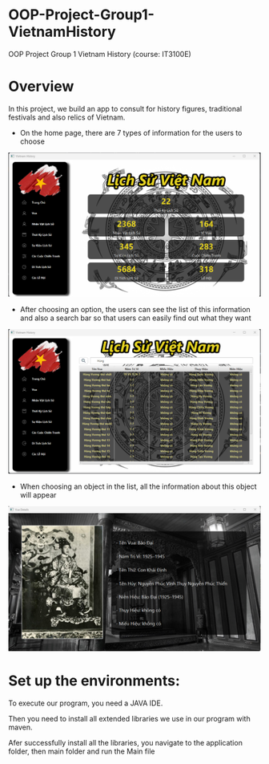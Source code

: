 # OOP-Project-Group1-VietnamHistory
OOP Project Group 1 Vietnam History (course: IT3100E)

# Overview
In this project, we build an app to consult for history figures, traditional festivals and also relics of Vietnam. <br />
<ul>
    <li>On the home page, there are 7 types of information for the users to choose</li>
</ul>

![Alt text](Materials/home.png?raw=true "Title")

<ul>
    <li>After choosing an option, the users can see the list of this information and also a search bar so that users can easily find out what they want</li>
</ul>

![Alt text](Materials/Vua_page.png?raw=true "Title")

<ul>
    <li>When choosing an object in the list, all the information about this object will appear</li>
</ul>

![Alt text](Materials/vua_bao_dai.png?raw=true "Title")

# Set up the environments:

To execute our program, you need a JAVA IDE.

Then you need to install all extended libraries we use in our program with maven.

Afer successfully install all the libraries, you navigate to the application folder, then main folder and run the Main file